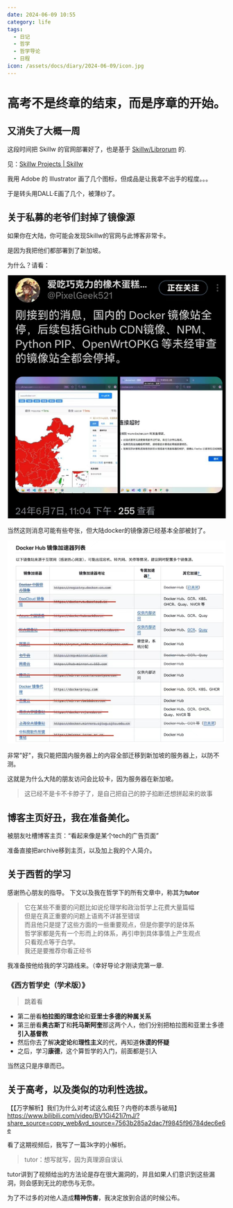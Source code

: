 ```yaml
---
date: 2024-06-09 10:55
category: life
tags:
  - 日记
  - 哲学
  - 哲学导论
  - 日程
icon: /assets/docs/diary/2024-06-09/icon.jpg
---
```


# 高考不是终章的结束，而是序章的开始。

## 又消失了大概一周

这段时间把 Skillw 的官网部署好了，也是基于 [Skillw/Librorum](https://github.com/Skillw/Librorum) 的.

见：[Skillw Projects | Skillw](https://www.skillw.com/zh-CN/)

我用 Adobe 的 Illustrator 画了几个图标，但成品是让我拿不出手的程度。。。

于是转头用DALL·E画了几个，被薄纱了。

## 关于私募的老爷们封掉了镜像源

如果你在大陆，你可能会发现Skillw的官网与此博客非常卡。

是因为我把他们都部署到了新加坡。

为什么？请看：

![](/assets/docs/diary/2024-06-09/ban.png)

当然这则消息可能有些夸张，但大陆docker的镜像源已经基本全部被封了。

![](/assets/docs/diary/2024-06-09/ban_.png)

非常"好"，我只能把国内服务器上的内容全部迁移到新加坡的服务器上，以防不测。

这就是为什么大陆的朋友访问会比较卡，因为服务器在新加坡。

> 这已经不是卡不卡脖子了，是自己把自己的脖子掐断还想拼起来的故事

## 博客主页好丑，我在准备美化。

被朋友吐槽博客主页：“看起来像是某个tech的广告页面”

准备直接把archive移到主页，以及加上我的个人简介。

## 关于西哲的学习

感谢热心朋友的指导。
下文以及我在哲学下的所有文章中，称其为**tutor**

> 它在某些不重要的问题比如说伦理学和政治哲学上花费大量篇幅    
> 但是在真正重要的问题上语焉不详甚至错误  
> 而且他只是提了这些方面的一些重要观点，但是你要学的是体系  
> 哲学家都是先有一个形而上的体系，再引申到具体事情上产生观点  
> 只看观点等于白学。  
> 我还是要推荐你看正经书

我准备按他给我的学习路线来。（幸好导论才刚读完第一章.

### 《西方哲学史（学术版）》

> 跳着看

- 第二册看**柏拉图的理念论**和**亚里士多德的种属关系**
- 第三册看**奥古斯丁**和**托马斯阿奎**那这两个人，他们分别把柏拉图和亚里士多德**引入基督教**
- 然后你去了解**决定论**和**理性主义**的代，再知道**休谟的怀疑**
- 之后，学习**康德**，这个算哲学的入门，前面都是引入

当然这只是序章而已。

## 关于高考，以及类似的功利性选拔。

【【万字解析】我们为什么对考试这么痴狂？内卷的本质与破局】 https://www.bilibili.com/video/BV1Gi421i7mJ/?share_source=copy_web&vd_source=7563b285a2dac7f9845f96784dec6e6e

看了这期视频后，我写了一篇3k字的小解析。

> tutor：想写就写，因为真理源自误认

tutor讲到了视频给出的方法论是存在很大漏洞的，并且如果人们意识到这些漏洞，则会感到无比的悲伤与无奈。

为了不过多的对他人造成**精神伤害**，我决定放到合适的时候公布。
